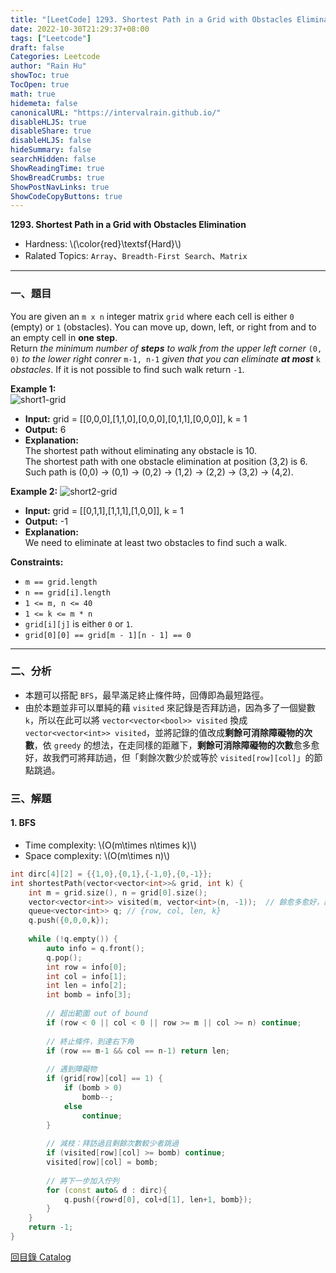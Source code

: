 ```yaml
---
title: "[LeetCode] 1293. Shortest Path in a Grid with Obstacles Elimination"
date: 2022-10-30T21:29:37+08:00
tags: ["Leetcode"]
draft: false
Categories: Leetcode
author: "Rain Hu"
showToc: true
TocOpen: true
math: true
hidemeta: false
canonicalURL: "https://intervalrain.github.io/"
disableHLJS: true
disableShare: true
disableHLJS: false
hideSummary: false
searchHidden: false
ShowReadingTime: true
ShowBreadCrumbs: true
ShowPostNavLinks: true
ShowCodeCopyButtons: true
---
```

**1293. Shortest Path in a Grid with Obstacles Elimination**
+ Hardness: \\(\color{red}\textsf{Hard}\\)
+ Ralated Topics: `Array`、`Breadth-First Search`、`Matrix`
---
### 一、題目
You are given an `m x n` integer matrix `grid` where each cell is either `0` (empty) or `1` (obstacles). You can move up, down, left, or right from and to an empty cell in **one step**.  
Return *the minimum number of* ***steps*** *to walk from the upper left corner* `(0, 0)` *to the lower right conrer* `m-1, n-1` *given that you can eliminate* ***at most*** `k` *obstacles*. If it is not possible to find such walk return `-1`.

**Example 1:**  
![short1-grid](https://assets.leetcode.com/uploads/2021/09/30/short1-grid.jpg)
+ **Input:** grid = [[0,0,0],[1,1,0],[0,0,0],[0,1,1],[0,0,0]], k = 1
+ **Output:** 6
+ **Explanation:**   
The shortest path without eliminating any obstacle is 10.  
The shortest path with one obstacle elimination at position (3,2) is 6. Such path is (0,0) -> (0,1) -> (0,2) -> (1,2) -> (2,2) -> (3,2) -> (4,2).

**Example 2:**
![short2-grid](https://assets.leetcode.com/uploads/2021/09/30/short2-grid.jpg)
+ **Input:** grid = [[0,1,1],[1,1,1],[1,0,0]], k = 1
+ **Output:** -1
+ **Explanation:**   
We need to eliminate at least two obstacles to find such a walk.

**Constraints:**
+ `m == grid.length`
+ `n == grid[i].length`
+ `1 <= m, n <= 40`
+ `1 <= k <= m * n`
+ `grid[i][j]` is either `0` or `1`.
+ `grid[0][0] == grid[m - 1][n - 1] == 0`
---

### 二、分析
+ 本題可以搭配 `BFS`，最早滿足終止條件時，回傳即為最短路徑。
+ 由於本題並非可以單純的藉 `visited` 來記錄是否拜訪過，因為多了一個變數 `k`，所以在此可以將 `vector<vector<bool>> visited` 換成 `vector<vector<int>> visited`，並將記錄的值改成**剩餘可消除障礙物的次數**，依 `greedy` 的想法，在走同樣的距離下，**剩餘可消除障礙物的次數**愈多愈好，故我們可將拜訪過，但「剩餘次數少於或等於 `visited[row][col]`」的節點跳過。  

### 三、解題
#### 1. BFS
+ Time complexity: \\(O(m\times n\times k)\\)
+ Space complexity: \\(O(m\times n)\\)
```C++
int dirc[4][2] = {{1,0},{0,1},{-1,0},{0,-1}};
int shortestPath(vector<vector<int>>& grid, int k) {
    int m = grid.size(), n = grid[0].size();
    vector<vector<int>> visited(m, vector<int>(n, -1));  // 餘愈多愈好，故預設為 -1
    queue<vector<int>> q; // {row, col, len, k}
    q.push({0,0,0,k});
    
    while (!q.empty()) {
        auto info = q.front();
        q.pop();
        int row = info[0];
        int col = info[1];
        int len = info[2];
        int bomb = info[3];
        
        // 超出範圍 out of bound
        if (row < 0 || col < 0 || row >= m || col >= n) continue;
        
        // 終止條件，到達右下角 
        if (row == m-1 && col == n-1) return len;
        
        // 遇到障礙物
        if (grid[row][col] == 1) {
            if (bomb > 0) 
                bomb--;
            else 
                continue;
        }
        
        // 減枝：拜訪過且剩餘次數較少者跳過
        if (visited[row][col] >= bomb) continue;
        visited[row][col] = bomb;
        
        // 將下一步加入佇列
        for (const auto& d : dirc){
            q.push({row+d[0], col+d[1], len+1, bomb});
        }
    }
    return -1;
}
```
[回目錄 Catalog](/posts/leetcode)
